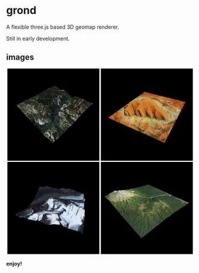 # grond
A flexible three.js based 3D geomap renderer.

Still in early development.

## images
<p float="left" align="middle">
<img src="https://github.com/olafvisker/grond/blob/main/imgs/s1.png" width="49%" />
<img src="https://github.com/olafvisker/grond/blob/main/imgs/s2.png" width="49%" />
<img src="https://github.com/olafvisker/grond/blob/main/imgs/s3.png" width="49%" />
<img src="https://github.com/olafvisker/grond/blob/main/imgs/s4.png" width="49%" />
</p>

**enjoy!**

